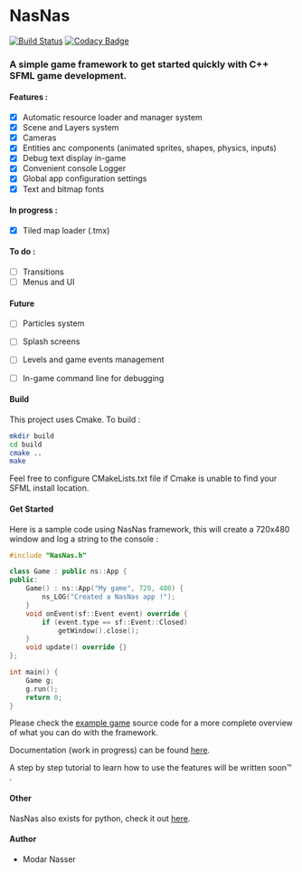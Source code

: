 # NasNas 
[![Build Status](https://travis-ci.com/Madour/NasNas.svg?branch=master)](https://travis-ci.com/Madour/NasNas)
[![Codacy Badge](https://app.codacy.com/project/badge/Grade/23bdd1079c3f4274a712f42851a276d8)](https://www.codacy.com/manual/Madour/NasNas?utm_source=github.com&amp;utm_medium=referral&amp;utm_content=Madour/NasNas&amp;utm_campaign=Badge_Grade) 
### A simple game framework to get started quickly with C++ SFML game development.

#### Features :
 - [x] Automatic resource loader and  manager system
 - [x] Scene and Layers system
 - [x] Cameras
 - [x] Entities anc components (animated sprites, shapes, physics, inputs) 
 - [x] Debug text display in-game
 - [x] Convenient console Logger
 - [x] Global app configuration settings
 - [x] Text and bitmap fonts
 
#### In progress :
 - [x] Tiled map loader (.tmx)

#### To do :
 - [ ] Transitions
 - [ ] Menus and UI
 
#### Future
 - [ ] Particles system
 - [ ] Splash screens
 - [ ] Levels and game events management
 - [ ] In-game command line for debugging


#### Build

This project uses Cmake. To build :
```bash
mkdir build
cd build
cmake ..
make
```
Feel free to configure CMakeLists.txt file if Cmake is unable to find your SFML install location. 

#### Get Started

Here is a sample code using NasNas framework, this will create a 720x480 window and log a string to the console : 

```c++
#include "NasNas.h"

class Game : public ns::App {
public:
    Game() : ns::App("My game", 720, 480) {
        ns_LOG("Created a NasNas app !");
    }
    void onEvent(sf::Event event) override {
        if (event.type == sf::Event::Closed)
            getWindow().close();
    }
    void update() override {}
};

int main() {
    Game g;
    g.run();
    return 0;
}
```

Please check the [example game](https://github.com/Madour/NasNas/tree/master/example) source code
for a more complete overview of what you can do with the framework.

Documentation (work in progress) can be found [here](https://madour.github.io/NasNas/doc).

A step by step tutorial to learn how to use the features will be written soon™ . 

#### Other

NasNas also exists for python, check it out [here](https://github.com/Madour/pyNasNas).

#### Author

 - Modar Nasser
 